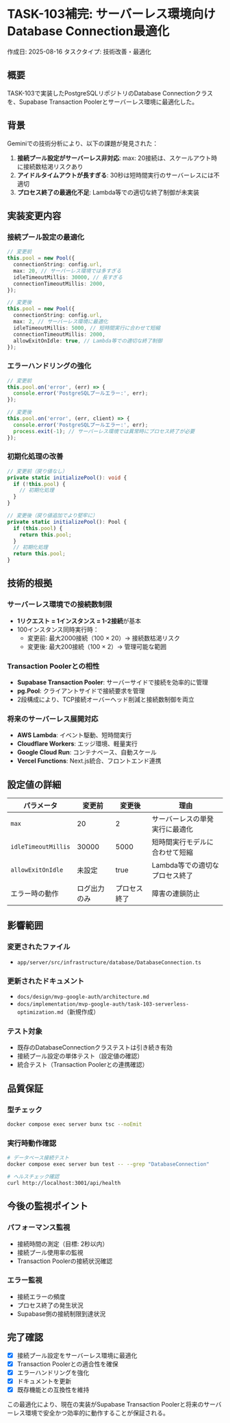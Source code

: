 # TASK-103補完: サーバーレス環境向けDatabase Connection最適化

作成日: 2025-08-16
タスクタイプ: 技術改善・最適化

## 概要

TASK-103で実装したPostgreSQLリポジトリのDatabase Connectionクラスを、Supabase Transaction Poolerとサーバーレス環境に最適化した。

## 背景

Geminiでの技術分析により、以下の課題が発見された：

1. **接続プール設定がサーバーレス非対応**: max: 20接続は、スケールアウト時に接続数枯渇リスクあり
2. **アイドルタイムアウトが長すぎる**: 30秒は短時間実行のサーバーレスには不適切
3. **プロセス終了の最適化不足**: Lambda等での適切な終了制御が未実装

## 実装変更内容

### 接続プール設定の最適化

```typescript
// 変更前
this.pool = new Pool({
  connectionString: config.url,
  max: 20, // サーバーレス環境では多すぎる
  idleTimeoutMillis: 30000, // 長すぎる
  connectionTimeoutMillis: 2000,
});

// 変更後
this.pool = new Pool({
  connectionString: config.url,
  max: 2, // サーバーレス環境に最適化
  idleTimeoutMillis: 5000, // 短時間実行に合わせて短縮
  connectionTimeoutMillis: 2000,
  allowExitOnIdle: true, // Lambda等での適切な終了制御
});
```

### エラーハンドリングの強化

```typescript
// 変更前
this.pool.on('error', (err) => {
  console.error('PostgreSQLプールエラー:', err);
});

// 変更後
this.pool.on('error', (err, client) => {
  console.error('PostgreSQLプールエラー:', err);
  process.exit(-1); // サーバーレス環境では異常時にプロセス終了が必要
});
```

### 初期化処理の改善

```typescript
// 変更前（戻り値なし）
private static initializePool(): void {
  if (!this.pool) {
    // 初期化処理
  }
}

// 変更後（戻り値追加でより堅牢に）
private static initializePool(): Pool {
  if (this.pool) {
    return this.pool;
  }
  // 初期化処理
  return this.pool;
}
```

## 技術的根拠

### サーバーレス環境での接続数制限

- **1リクエスト = 1インスタンス = 1-2接続**が基本
- 100インスタンス同時実行時：
  - 変更前: 最大2000接続（100 × 20）→ 接続数枯渇リスク
  - 変更後: 最大200接続（100 × 2）→ 管理可能な範囲

### Transaction Poolerとの相性

- **Supabase Transaction Pooler**: サーバーサイドで接続を効率的に管理
- **pg.Pool**: クライアントサイドで接続要求を管理
- 2段構成により、TCP接続オーバーヘッド削減と接続数制御を両立

### 将来のサーバーレス展開対応

- **AWS Lambda**: イベント駆動、短時間実行
- **Cloudflare Workers**: エッジ環境、軽量実行
- **Google Cloud Run**: コンテナベース、自動スケール
- **Vercel Functions**: Next.js統合、フロントエンド連携

## 設定値の詳細

| パラメータ | 変更前 | 変更後 | 理由 |
|-----------|-------|-------|------|
| `max` | 20 | 2 | サーバーレスの単発実行に最適化 |
| `idleTimeoutMillis` | 30000 | 5000 | 短時間実行モデルに合わせて短縮 |
| `allowExitOnIdle` | 未設定 | true | Lambda等での適切なプロセス終了 |
| エラー時の動作 | ログ出力のみ | プロセス終了 | 障害の連鎖防止 |

## 影響範囲

### 変更されたファイル
- `app/server/src/infrastructure/database/DatabaseConnection.ts`

### 更新されたドキュメント
- `docs/design/mvp-google-auth/architecture.md`
- `docs/implementation/mvp-google-auth/task-103-serverless-optimization.md`（新規作成）

### テスト対象
- 既存のDatabaseConnectionクラステストは引き続き有効
- 接続プール設定の単体テスト（設定値の確認）
- 統合テスト（Transaction Poolerとの連携確認）

## 品質保証

### 型チェック

```bash
docker compose exec server bunx tsc --noEmit
```

### 実行時動作確認

```bash
# データベース接続テスト
docker compose exec server bun test -- --grep "DatabaseConnection"

# ヘルスチェック確認
curl http://localhost:3001/api/health
```

## 今後の監視ポイント

### パフォーマンス監視
- 接続時間の測定（目標: 2秒以内）
- 接続プール使用率の監視
- Transaction Poolerの接続状況確認

### エラー監視
- 接続エラーの頻度
- プロセス終了の発生状況
- Supabase側の接続制限到達状況

## 完了確認

- [x] 接続プール設定をサーバーレス環境に最適化
- [x] Transaction Poolerとの適合性を確保
- [x] エラーハンドリングを強化
- [x] ドキュメントを更新
- [x] 既存機能との互換性を維持

この最適化により、現在の実装がSupabase Transaction Poolerと将来のサーバーレス環境で安全かつ効率的に動作することが保証される。